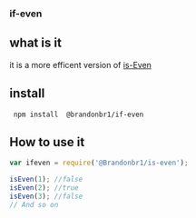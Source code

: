 ### if-even

## what is it
it is a  more efficent version of [is-Even](https://github.com/samuelmarina/is-even/)

## install
` npm install  @brandonbr1/if-even`

## How to use it
```js
var ifeven = require('@Brandonbr1/is-even');

isEven(1); //false
isEven(2); //true
isEven(3); //false
// And so on
```

